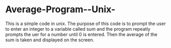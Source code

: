 # Average-Program--Unix-
This is a simple code in unix. The purpose of this code is to prompt the user to enter an integer to a variable called sum and the program repeatly prompts the uer for a number until 0 is entered. Then the average of the sum is taken and displayed on the screen.
